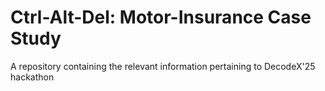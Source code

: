 # Ctrl-Alt-Del: Motor-Insurance Case Study
A repository containing the relevant information pertaining to DecodeX'25 hackathon
